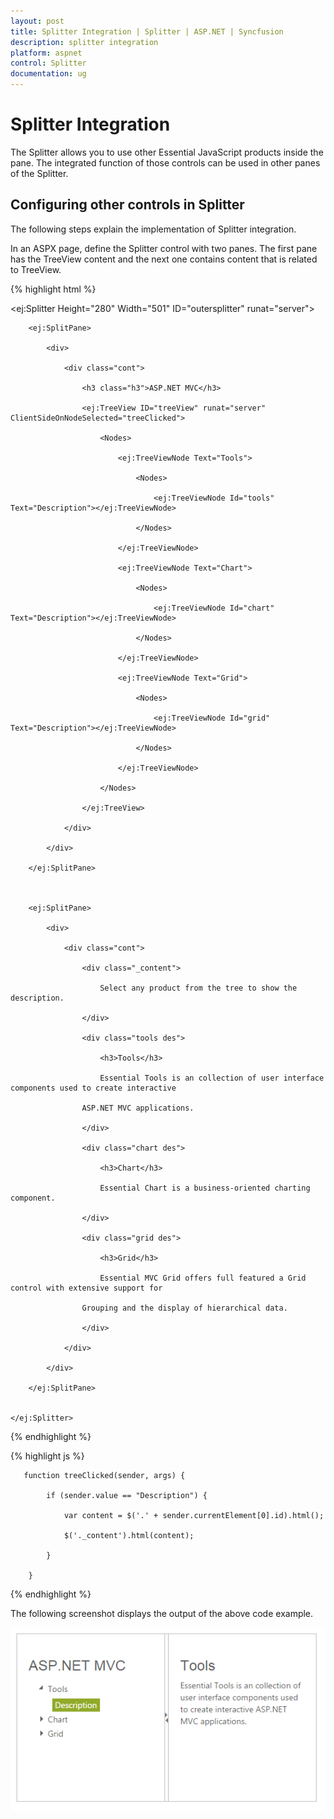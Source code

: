 ```yaml
---
layout: post
title: Splitter Integration | Splitter | ASP.NET | Syncfusion
description: splitter integration
platform: aspnet
control: Splitter
documentation: ug
---
```


# Splitter Integration

The Splitter allows you to use other Essential JavaScript products inside the pane. The integrated function of those controls can be used in other panes of the Splitter.

## Configuring other controls in Splitter

The following steps explain the implementation of Splitter integration.

In an ASPX page, define the Splitter control with two panes. The first pane has the TreeView content and the next one contains content that is related to TreeView.

{% highlight html %}

<ej:Splitter Height="280" Width="501" ID="outersplitter" runat="server">

        <ej:SplitPane>

            <div>

                <div class="cont">

                    <h3 class="h3">ASP.NET MVC</h3>

                    <ej:TreeView ID="treeView" runat="server" ClientSideOnNodeSelected="treeClicked">

                        <Nodes>

                            <ej:TreeViewNode Text="Tools">

                                <Nodes>

                                    <ej:TreeViewNode Id="tools" Text="Description"></ej:TreeViewNode>

                                </Nodes>

                            </ej:TreeViewNode>

                            <ej:TreeViewNode Text="Chart">

                                <Nodes>

                                    <ej:TreeViewNode Id="chart" Text="Description"></ej:TreeViewNode>

                                </Nodes>

                            </ej:TreeViewNode>

                            <ej:TreeViewNode Text="Grid">

                                <Nodes>

                                    <ej:TreeViewNode Id="grid" Text="Description"></ej:TreeViewNode>

                                </Nodes>

                            </ej:TreeViewNode>

                        </Nodes>

                    </ej:TreeView>

                </div>

            </div>

        </ej:SplitPane>



        <ej:SplitPane>

            <div>

                <div class="cont">

                    <div class="_content">

                        Select any product from the tree to show the description.

                    </div>

                    <div class="tools des">

                        <h3>Tools</h3>

                        Essential Tools is an collection of user interface components used to create interactive

                    ASP.NET MVC applications.

                    </div>

                    <div class="chart des">

                        <h3>Chart</h3>

                        Essential Chart is a business-oriented charting component.

                    </div>

                    <div class="grid des">

                        <h3>Grid</h3>

                        Essential MVC Grid offers full featured a Grid control with extensive support for

                    Grouping and the display of hierarchical data.

                    </div>

                </div>

            </div>

        </ej:SplitPane>


    </ej:Splitter>

{% endhighlight %}

{% highlight js %}

       function treeClicked(sender, args) {

            if (sender.value == "Description") {

                var content = $('.' + sender.currentElement[0].id).html();

                $('._content').html(content);

            }

        }

{% endhighlight %}



The following screenshot displays the output of the above code example.

 ![](Splitter-Integration_images/Splitter-Integration_img1.png)



